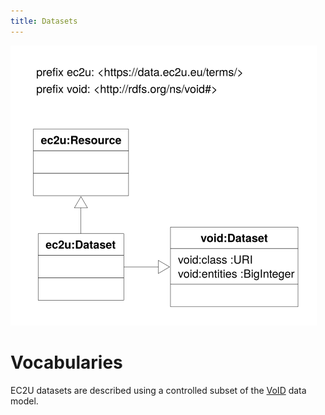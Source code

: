 ```yaml
---
title: Datasets
---
```


![datasets data model](models/datasets.svg)

# Vocabularies

EC2U datasets are described using a controlled subset of the [VoID](https://www.w3.org/TR/void/) data model.

